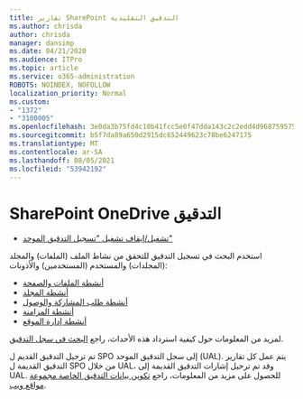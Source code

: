 ```yaml
---
title: تقارير SharePoint التدقيق التقليدية
ms.author: chrisda
author: chrisda
manager: dansimp
ms.date: 04/21/2020
ms.audience: ITPro
ms.topic: article
ms.service: o365-administration
ROBOTS: NOINDEX, NOFOLLOW
localization_priority: Normal
ms.custom:
- "1372"
- "3100005"
ms.openlocfilehash: 3e0da3b75fd4c10b41fcc5e0f47dda143c2c2edd4d9687595759c1fa2b4804eb
ms.sourcegitcommit: b5f7da89a650d2915dc652449623c78be6247175
ms.translationtype: MT
ms.contentlocale: ar-SA
ms.lasthandoff: 08/05/2021
ms.locfileid: "53942192"
---
```

# <a name="sharepoint-and-onedrive-audit-logs"></a>SharePoint OneDrive التدقيق

* [تشغيل/إيقاف تشغيل "تسجيل التدقيق الموحد"](https://docs.microsoft.com/microsoft-365/compliance/turn-audit-log-search-on-or-off) 

استخدم البحث في تسجيل التدقيق للتحقق من نشاط الملف (الملفات) والمجلد (المجلدات) والمستخدم (المستخدمين) والأذونات:

* [أنشطة الملفات والصفحة](https://docs.microsoft.com/microsoft-365/compliance/search-the-audit-log-in-security-and-compliance)
* [أنشطة المجلد](https://docs.microsoft.com/microsoft-365/compliance/search-the-audit-log-in-security-and-compliance#folder-activities)
* [أنشطة طلب المشاركة والوصول](https://docs.microsoft.com/microsoft-365/compliance/search-the-audit-log-in-security-and-compliance#sharing-and-access-request-activities)
* [أنشطة المزامنة](https://docs.microsoft.com/microsoft-365/compliance/search-the-audit-log-in-security-and-compliance#synchronization-activities)
* [أنشطة إدارة الموقع](https://docs.microsoft.com/microsoft-365/compliance/search-the-audit-log-in-security-and-compliance#site-administration-activities)

لمزيد من المعلومات حول كيفية استرداد هذه الأحداث، راجع [البحث في سجل التدقيق](https://docs.microsoft.com/microsoft-365/compliance/search-the-audit-log-in-security-and-compliance#search-the-audit-log).

تم ترحيل التدقيق القديم ل SPO إلى سجل التدقيق الموحد (UAL). يتم عمل كل تقارير التدقيق القديمة ل SPO من خلال UAL، وقد تم ترحيل إشارات التدقيق القديمة إلى UAL. للحصول على مزيد من المعلومات، راجع [تكوين بيانات التدقيق الخاصة مجموعة مواقع ويب](https://support.office.com/article/Configure-audit-settings-for-a-site-collection-A9920C97-38C0-44F2-8BCB-4CF1E2AE22D2).
